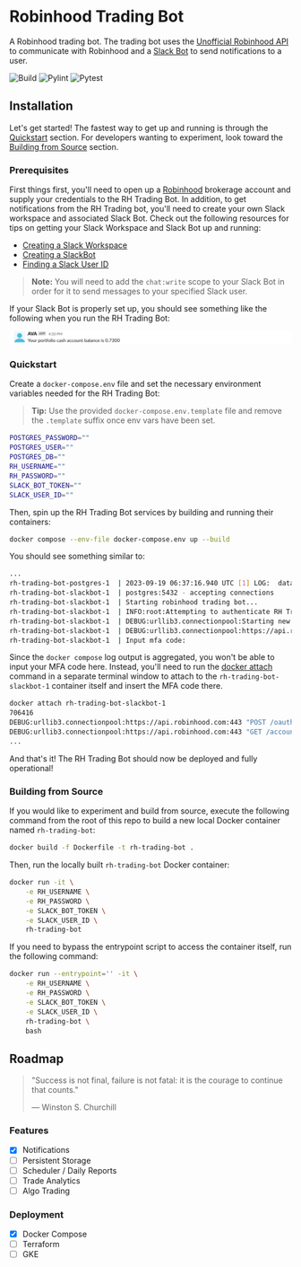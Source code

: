 # Robinhood Trading Bot

A Robinhood trading bot. The trading bot uses the [Unofficial Robinhood API](https://github.com/robinhood-unofficial/pyrh) to communicate with Robinhood and a [Slack Bot](https://api.slack.com/start/quickstart) to send notifications to a user.

![Build](https://github.com/Andrew5194/rh-trading-bot/actions/workflows/build.yml/badge.svg)
![Pylint](https://github.com/Andrew5194/rh-trading-bot/actions/workflows/pylint.yml/badge.svg)
![Pytest](https://github.com/Andrew5194/rh-trading-bot/actions/workflows/pytest.yml/badge.svg)

## Installation

Let's get started! The fastest way to get up and running is through the [Quickstart](#quickstart) section. For developers wanting to experiment, look toward the [Building from Source](#building-from-source) section.

### Prerequisites

First things first, you'll need to open up a [Robinhood](https://robinhood.com/us/en/) brokerage account and supply your credentials to the RH Trading Bot. In addition, to get notifications from the RH Trading bot, you'll need to create your own Slack workspace and associated Slack Bot. Check out the following resources for tips on getting your Slack Workspace and Slack Bot up and running:

* [Creating a Slack Workspace](https://slack.com/help/articles/206845317-Create-a-Slack-workspace)
* [Creating a SlackBot](https://api.slack.com/start/quickstart)
* [Finding a Slack User ID](https://www.workast.com/help/article/how-to-find-a-slack-user-id/)

> **Note:** You will need to add the `chat:write` scope to your Slack Bot in order for it to send messages to your specified Slack user.

If your Slack Bot is properly set up, you should see something like the following when you run the RH Trading Bot:

![working-slackbot](.images/working-slackbot.png)

### Quickstart

Create a `docker-compose.env` file and set the necessary environment variables needed for the RH Trading Bot:

> **Tip:** Use the provided `docker-compose.env.template` file and remove the `.template` suffix once env vars have been set.

```bash
POSTGRES_PASSWORD=""
POSTGRES_USER=""
POSTGRES_DB=""
RH_USERNAME=""
RH_PASSWORD=""
SLACK_BOT_TOKEN=""
SLACK_USER_ID=""
```

Then, spin up the RH Trading Bot services by building and running their containers:

```bash
docker compose --env-file docker-compose.env up --build
```

You should see something similar to:

```bash
...
rh-trading-bot-postgres-1  | 2023-09-19 06:37:16.940 UTC [1] LOG:  database system is ready to accept connections
rh-trading-bot-slackbot-1  | postgres:5432 - accepting connections
rh-trading-bot-slackbot-1  | Starting robinhood trading bot...
rh-trading-bot-slackbot-1  | INFO:root:Attempting to authenticate RH Trading Bot, use the docker attach command to input the MFA for this container.
rh-trading-bot-slackbot-1  | DEBUG:urllib3.connectionpool:Starting new HTTPS connection (1): api.robinhood.com:443
rh-trading-bot-slackbot-1  | DEBUG:urllib3.connectionpool:https://api.robinhood.com:443 "POST /oauth2/token/ HTTP/1.1" 200 None
rh-trading-bot-slackbot-1  | Input mfa code:
```

Since the `docker compose` log output is aggregated, you won't be able to input your MFA code here. Instead, you'll need to run the [docker attach](https://docs.docker.com/engine/reference/commandline/attach/) command in a separate terminal window to attach to the `rh-trading-bot-slackbot-1` container itself and insert the MFA code there.

```bash
docker attach rh-trading-bot-slackbot-1
706416
DEBUG:urllib3.connectionpool:https://api.robinhood.com:443 "POST /oauth2/token/ HTTP/1.1" 200 None
DEBUG:urllib3.connectionpool:https://api.robinhood.com:443 "GET /accounts/ HTTP/1.1" 200 None
...
```

And that's it! The RH Trading Bot should now be deployed and fully operational!

### Building from Source

If you would like to experiment and build from source, execute the following command from the root of this repo to build a new local Docker container named `rh-trading-bot`:

```bash
docker build -f Dockerfile -t rh-trading-bot .
```

Then, run the locally built `rh-trading-bot` Docker container:

```bash
docker run -it \
    -e RH_USERNAME \
    -e RH_PASSWORD \
    -e SLACK_BOT_TOKEN \
    -e SLACK_USER_ID \
    rh-trading-bot
```

If you need to bypass the entrypoint script to access the container itself, run the following command:

```bash
docker run --entrypoint='' -it \
    -e RH_USERNAME \
    -e RH_PASSWORD \
    -e SLACK_BOT_TOKEN \
    -e SLACK_USER_ID \
    rh-trading-bot \
    bash
```

## Roadmap

> "Success is not final, failure is not fatal: it is the courage to continue that counts."
>
>  ― Winston S. Churchill

### Features

- [X] Notifications
- [ ] Persistent Storage
- [ ] Scheduler / Daily Reports
- [ ] Trade Analytics
- [ ] Algo Trading

### Deployment

- [X] Docker Compose
- [ ] Terraform
- [ ] GKE